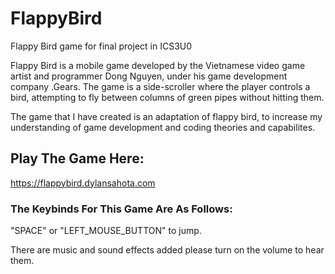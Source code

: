 # FlappyBird
Flappy Bird game for final project in ICS3U0

Flappy Bird is a mobile game developed by the Vietnamese video game artist and programmer Dong Nguyen, under his game development company .Gears. The game is a side-scroller where the player controls a bird, attempting to fly between columns of green pipes without hitting them. 

The game that I have created is an adaptation of flappy bird, to increase my understanding of game development and coding theories and capabilites.

## Play The Game Here:
https://flappybird.dylansahota.com

### The Keybinds For This Game Are As Follows:

"SPACE" or "LEFT_MOUSE_BUTTON" to jump.

There are music and sound effects added please turn on  the volume to hear them.

